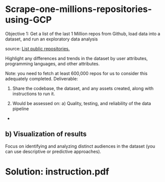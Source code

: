 # Scrape-one-millions-repositories-using-GCP

Objective 1:
Get a list of the last 1 Million repos from Github, load data into a dataset, and run
an exploratory data analysis

source: [List public repositories.](https://docs.github.com/en/rest/repos/repos?apiVersion=2022-11-28#list-public-repositories)

Highlight any differences and trends in the dataset by user attributes, programming
languages, and other attributes.

Note: you need to fetch at least 600,000 repos for us to consider this adequately
completed.
Deliverable:

1) Share the codebase, the dataset, and any assets created, along with
instructions to run it.

3) Would be assessed on:
a) Quality, testing, and reliability of the data pipeline
-
 
b) Visualization of results
-
Focus on identifying and analyzing distinct audiences in the
dataset (you can use descriptive or predictive approaches).

# Solution: instruction.pdf
